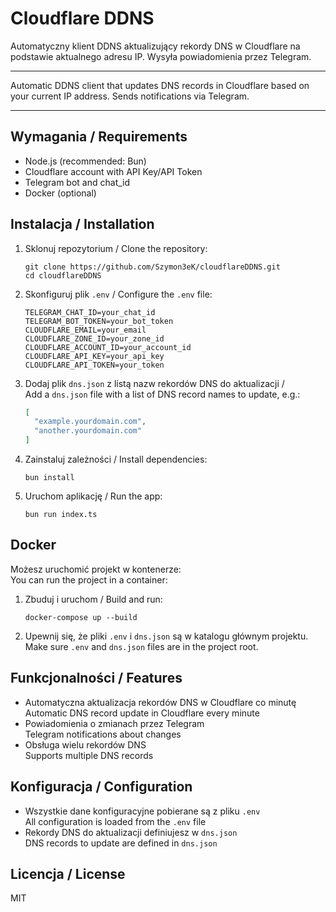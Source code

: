 # Cloudflare DDNS

Automatyczny klient DDNS aktualizujący rekordy DNS w Cloudflare na podstawie aktualnego adresu IP. Wysyła powiadomienia przez Telegram.

---

Automatic DDNS client that updates DNS records in Cloudflare based on your current IP address. Sends notifications via Telegram.

---

## Wymagania / Requirements

- Node.js (recommended: Bun)
- Cloudflare account with API Key/API Token
- Telegram bot and chat_id
- Docker (optional)

## Instalacja / Installation

1. Sklonuj repozytorium / Clone the repository:
   ```
   git clone https://github.com/Szymon3eK/cloudflareDDNS.git
   cd cloudflareDDNS
   ```

2. Skonfiguruj plik `.env` / Configure the `.env` file:

   ```
   TELEGRAM_CHAT_ID=your_chat_id
   TELEGRAM_BOT_TOKEN=your_bot_token
   CLOUDFLARE_EMAIL=your_email
   CLOUDFLARE_ZONE_ID=your_zone_id
   CLOUDFLARE_ACCOUNT_ID=your_account_id
   CLOUDFLARE_API_KEY=your_api_key
   CLOUDFLARE_API_TOKEN=your_token
   ```

3. Dodaj plik `dns.json` z listą nazw rekordów DNS do aktualizacji /  
   Add a `dns.json` file with a list of DNS record names to update, e.g.:
   ```json
   [
     "example.yourdomain.com",
     "another.yourdomain.com"
   ]
   ```

4. Zainstaluj zależności / Install dependencies:
   ```
   bun install
   ```

5. Uruchom aplikację / Run the app:
   ```
   bun run index.ts
   ```

## Docker

Możesz uruchomić projekt w kontenerze:  
You can run the project in a container:

1. Zbuduj i uruchom / Build and run:
   ```
   docker-compose up --build
   ```

2. Upewnij się, że pliki `.env` i `dns.json` są w katalogu głównym projektu.  
   Make sure `.env` and `dns.json` files are in the project root.

## Funkcjonalności / Features

- Automatyczna aktualizacja rekordów DNS w Cloudflare co minutę  
  Automatic DNS record update in Cloudflare every minute
- Powiadomienia o zmianach przez Telegram  
  Telegram notifications about changes
- Obsługa wielu rekordów DNS  
  Supports multiple DNS records

## Konfiguracja / Configuration

- Wszystkie dane konfiguracyjne pobierane są z pliku `.env`  
  All configuration is loaded from the `.env` file
- Rekordy DNS do aktualizacji definiujesz w `dns.json`  
  DNS records to update are defined in `dns.json`

## Licencja / License

MIT

